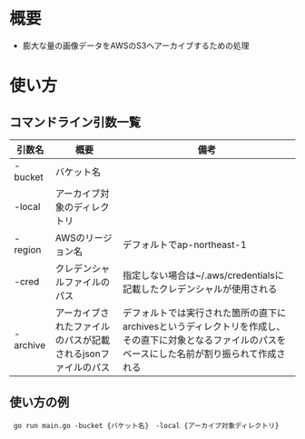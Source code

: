 # 概要

- 膨大な量の画像データをAWSのS3へアーカイブするための処理

# 使い方

## コマンドライン引数一覧

| 引数名 | 概要 | 備考 |
|---------|---------|---------|
|-bucket|バケット名||
|-local|アーカイブ対象のディレクトリ||
|-region|AWSのリージョン名|デフォルトでap-northeast-1|
|-cred|クレデンシャルファイルのパス|指定しない場合は~/.aws/credentialsに記載したクレデンシャルが使用される|
|-archive|アーカイブされたファイルのパスが記載されるjsonファイルのパス|デフォルトでは実行された箇所の直下にarchivesというディレクトリを作成し、その直下に対象となるファイルのパスをベースにした名前が割り振られて作成される|


## 使い方の例

```
 go run main.go -bucket {バケット名}　-local {アーカイブ対象ディレクトリ} 

```